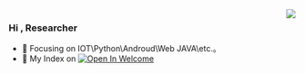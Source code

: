 <img align="right" src="https://github-readme-stats.vercel.app/api?username=fangchubbyluck9&show_icons=true&icon_color=CE1D2D&text_color=718096&bg_color=ffffff&hide_title=true" />

### Hi , Researcher
- :orange_book: Focusing on IOT\Python\Androud\Web JAVA\etc.。
- :bookmark: My Index on [![Open In Welcome](https://img.shields.io/badge/Firefox_Browser-FF7139?style=for-the-badge&logo=Firefox-Browser&logoColor=white)](https://fangchubbyluck9.github.io)     


